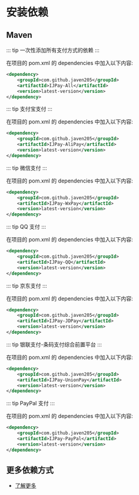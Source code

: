 # 安装依赖

## Maven

::: tip
一次性添加所有支付方式的依赖
:::

在项目的 pom.xml 的 dependencies 中加入以下内容:

```xml
<dependency>
    <groupId>com.github.javen205</groupId>
    <artifactId>IJPay-All</artifactId>
    <version>latest-version</version>
</dependency>
```   

::: tip
支付宝支付
:::

在项目的 pom.xml 的 dependencies 中加入以下内容:

```xml
<dependency>
    <groupId>com.github.javen205</groupId>
    <artifactId>IJPay-AliPay</artifactId>
    <version>latest-version</version>
</dependency>
```      

::: tip
微信支付
:::

在项目的 pom.xml 的 dependencies 中加入以下内容:

```xml
<dependency>
    <groupId>com.github.javen205</groupId>
    <artifactId>IJPay-WxPay</artifactId>
    <version>latest-version</version>
</dependency>
```  

::: tip
QQ 支付
:::

在项目的 pom.xml 的 dependencies 中加入以下内容:

```xml
<dependency>
    <groupId>com.github.javen205</groupId>
    <artifactId>IJPay-QQ</artifactId>
    <version>latest-version</version>
</dependency>
``` 

::: tip
京东支付
:::

在项目的 pom.xml 的 dependencies 中加入以下内容:

```xml
<dependency>
    <groupId>com.github.javen205</groupId>
    <artifactId>IJPay-JDPay</artifactId>
    <version>latest-version</version>
</dependency>
```    

::: tip
银联支付-条码支付综合前置平台
:::

在项目的 pom.xml 的 dependencies 中加入以下内容:

```xml
<dependency>
    <groupId>com.github.javen205</groupId>
    <artifactId>IJPay-UnionPay</artifactId>
    <version>latest-version</version>
</dependency>
```  


::: tip
PayPal 支付
:::

在项目的 pom.xml 的 dependencies 中加入以下内容:

```xml
<dependency>
    <groupId>com.github.javen205</groupId>
    <artifactId>IJPay-PayPal</artifactId>
    <version>latest-version</version>
</dependency>
```     

## 更多依赖方式

- [了解更多](https://search.maven.org/search?q=IJPay)


<script>
// export default {
//   mounted () {
//     let xmlHttp = new XMLHttpRequest();
//     xmlHttp.open("GET", "https://img.shields.io/maven-central/v/com.github.javen205/IJPay.json", false);
//     xmlHttp.send(null);
//     let versionInfo = JSON.parse(xmlHttp.responseText).value.replace('v', '');
//     let codeNodeList = document.querySelectorAll('code');
//     for (let i = 0; i < codeNodeList.length; i++) {
//         codeNodeList[i].innerHTML = codeNodeList[i].innerHTML.replace('latest-version', versionInfo);
//     }
//   }
// }
</script>

